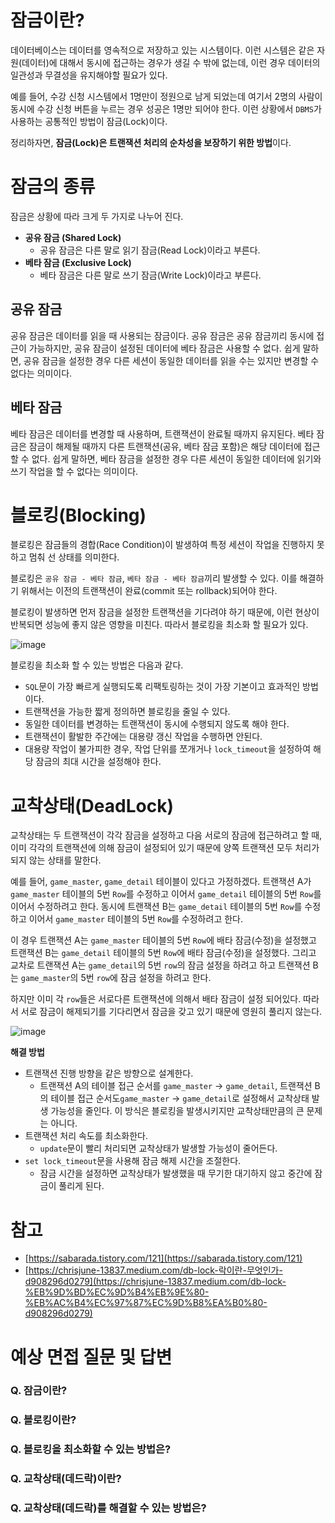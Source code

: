 # 잠금이란?

데이터베이스는 데이터를 영속적으로 저장하고 있는 시스템이다. 이런 시스템은 같은 자원(데이터)에 대해서 동시에 접근하는 경우가 생길 수 밖에 없는데, 이런 경우 데이터의 일관성과 무결성을 유지해야할 필요가 있다.

예를 들어, 수강 신청 시스템에서 1명만이 정원으로 남게 되었는데 여기서 2명의 사람이 동시에 수강 신청 버튼을 누르는 경우 성공은 1명만 되어야 한다. 이런 상황에서 `DBMS`가 사용하는 공통적인 방법이 잠금(Lock)이다.

정리하자면, **잠금(Lock)은 트랜잭션 처리의 순차성을 보장하기 위한 방법**이다.

# 잠금의 종류

잠금은 상황에 따라 크게 두 가지로 나누어 진다.

- **공유 잠금 (Shared Lock)**
    - 공유 잠금은 다른 말로 읽기 잠금(Read Lock)이라고 부른다.
- **베타 잠금 (Exclusive Lock)**
    - 베타 잠금은 다른 말로 쓰기 잠금(Write Lock)이라고 부른다.

## **공유 잠금**

공유 잠금은 데이터를 읽을 때 사용되는 잠금이다.  공유 잠금은 공유 잠금끼리 동시에 접근이 가능하지만, 공유 잠금이 설정된 데이터에 베타 잠금은 사용할 수 없다. 쉽게 말하면, 공유 잠금을 설정한 경우 다른 세션이 동일한 데이터를 읽을 수는 있지만 변경할 수 없다는 의미이다.

## **베타 잠금**

베타 잠금은 데이터를 변경할 때 사용하며, 트랜잭션이 완료될 때까지 유지된다. 베타 잠금은 잠금이 해제될 때까지 다른 트랜잭션(공유, 베타 잠금 포함)은 해당 데이터에 접근할 수 없다. 쉽게 말하면, 베타 잠금을 설정한 경우 다른 세션이 동일한 데이터에 읽기와 쓰기 작업을 할 수 없다는 의미이다.

# 블로킹(Blocking)

블로킹은 잠금들의 경합(Race Condition)이 발생하여 특정 세션이 작업을 진행하지 못하고 멈춰 선 상태를 의미한다.

 블로킹은 `공유 잠금 - 베타 잠금`, `베타 잠금 - 베타 잠금`끼리 발생할 수 있다. 이를 해결하기 위해서는 이전의 트랜잭션이 완료(commit 또는 rollback)되어야 한다.

블로킹이 발생하면 먼저 잠금을 설정한 트랜잭션을 기다려야 하기 때문에, 이런 현상이 반복되면 성능에 좋지 않은 영향을 미친다. 따라서 블로킹을 최소화 할 필요가 있다.

![image](https://user-images.githubusercontent.com/55661631/147072147-b9875da7-ff49-4813-96f9-5705d773c3e8.png)

블로킹을 최소화 할 수 있는 방법은 다음과 같다.

- `SQL`문이 가장 빠르게 실행되도록 리팩토링하는 것이 가장 기본이고 효과적인 방법이다.
- 트랜잭션을 가능한 짧게 정의하면 블로킹을 줄일 수 있다.
- 동일한 데이터를 변경하는 트랜잭션이 동시에 수행되지 않도록 해야 한다.
- 트랜잭션이 활발한 주간에는 대용량 갱신 작업을 수행하면 안된다.
- 대용량 작업이 불가피한 경우, 작업 단위를 쪼개거나 `lock_timeout`을 설정하여 해당 잠금의 최대 시간을 설정해야 한다.

# 교착상태(DeadLock)

교착상태는 두 트랜잭션이 각각 잠금을 설정하고 다음 서로의 잠금에 접근하려고 할 때, 이미 각각의 트랜잭션에 의해 잠금이 설정되어 있기 때문에 양쪽 트랜잭션 모두 처리가 되지 않는 상태를 말한다.

예를 들어, `game_master`, `game_detail` 테이블이 있다고 가정하겠다. 트랜잭션 A가 `game_master` 테이블의 5번 `Row`를 수정하고 이어서 `game_detail` 테이블의 5번 `Row`를 이어서 수정하려고 한다. 동시에 트랜잭션 B는 `game_detail` 테이블의 5번 `Row`를 수정하고 이어서 `game_master` 테이블의 5번 `Row`를 수정하려고 한다. 

이 경우 트랜잭션 A는 `game_master` 테이블의 5번 `Row`에 배타 잠금(수정)을 설정했고 트랜잭션 B는 `game_detail` 테이블의 5번 `Row`에 배타 잠금(수정)을 설정했다. 그리고 교차로 트랜잭션 A는 `game_detail`의 5번 `row`의 잠금 설정을 하려고 하고 트랜잭션 B는 `game_master`의 5번 `row`에 잠금 설정을 하려고 한다. 

하지만 이미 각 `row`들은 서로다른 트랜잭션에 의해서 배타 잠금이 설정 되어있다. 따라서 서로 잠금이 해제되기를 기다리면서 잠금을 갖고 있기 때문에 영원히 풀리지 않는다.

![image](https://user-images.githubusercontent.com/55661631/147072173-2606e602-1e8f-4892-8534-fb9ed5250780.png)

**해결 방법**

- 트랜잭션 진행 방향을 같은 방향으로 설계한다.
    - 트랜잭션 A의 테이블 접근 순서를 `game_master` → `game_detail`, 트랜잭션 B의 테이블 접근 순서도`game_master` → `game_detail`로 설정해서 교착상태 발생 가능성을 줄인다. 이 방식은 블로킹을 발생시키지만 교착상태만큼의 큰 문제는 아니다.
- 트랜잭션 처리 속도를 최소화한다.
    - `update`문이 빨리 처리되면 교착상태가 발생할 가능성이 줄어든다.
- `set lock_timeout`문을 사용해 잠금 해제 시간을 조절한다.
    - 잠금 시간을 설정하면 교착상태가 발생했을 때 무기한 대기하지 않고 중간에 잠금이 풀리게 된다.

# 참고

- [https://sabarada.tistory.com/121](https://sabarada.tistory.com/121)
- [https://chrisjune-13837.medium.com/db-lock-락이란-무엇인가-d908296d0279](https://chrisjune-13837.medium.com/db-lock-%EB%9D%BD%EC%9D%B4%EB%9E%80-%EB%AC%B4%EC%97%87%EC%9D%B8%EA%B0%80-d908296d0279)

# 예상 면접 질문 및 답변

### Q. 잠금이란?

### Q. 블로킹이란?

### Q. 블로킹을 최소화할 수 있는 방법은?

### Q. 교착상태(데드락)이란?

### Q. 교착상태(데드락)를 해결할 수 있는 방법은?
